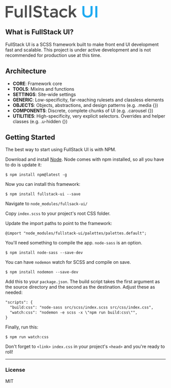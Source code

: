 ![FullStack UI](logo-fullstack-ui.png)

## What is FullStack UI?
FullStack UI is a SCSS framework built to make front end UI development fast and scalable. This project is under active development and is not recommended for production use at this time.

## Architecture

* **CORE**: Framework core
* **TOOLS**: Mixins and functions
* **SETTINGS**: Site-wide settings
* **GENERIC**: Low-specificity, far-reaching rulesets and classless elements
* **OBJECTS**: Objects, abstractions, and design patterns (e.g. .media {})
* **COMPONENTS**: Discrete, complete chunks of UI (e.g. .carousel {})
* **UTILITIES**: High-specificity, very explicit selectors. Overrides and helper classes (e.g. .u-hidden {})


## Getting Started
The best way to start using FullStack UI is with NPM.

Download and install [Node](https://nodejs.org/en/download/).
Node comes with npm installed, so all you have to do is update it:
```
$ npm install npm@latest -g
```

Now you can install this framework:
```
$ npm install fullstack-ui --save
```

Navigate to `node_modules/fullsack-ui/`

Copy `index.scss` to your project's root CSS folder.

Update the import paths to point to the framework:
```
@import "node_modules/fullstack-ui/palettes/palettes.default";
```

You'll need something to compile the app. `node-sass` is an option.
```
$ npm install node-sass --save-dev
```

You can have `nodemon` watch for SCSS and compile on save.
```
$ npm install nodemon --save-dev
```

Add this to your `package.json`. The build script takes the first argument as the source directory and the second as the destination. Adjust these as needed:
```
"scripts": {
  "build:css": "node-sass src/scss/index.scss src/css/index.css",
  "watch:css": "nodemon -e scss -x \"npm run build:css\"",
}
```

Finally, run this:
```
$ npm run watch:css
```

Don't forget to `<link>` `index.css` in your project's `<head>` and you're ready to roll!

---

### License
MIT

